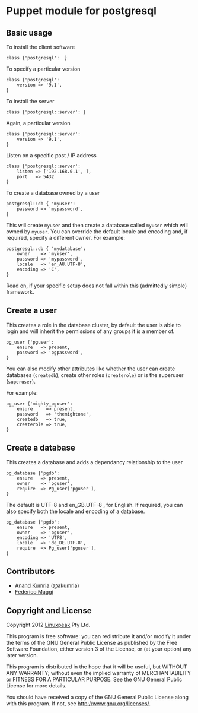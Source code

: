 Puppet module for postgresql
============================

Basic usage
-----------

To install the client software

    class {'postgresql':  }

To specify a particular version

    class {'postgresql':
        version => '9.1',
    }

To install the server

	class {'postgresql::server': }

Again, a particular version

	class {'postgresql::server':
		version => '9.1',
	}

Listen on a specific post / IP address

	class {'postgresql::server':
		listen => ['192.168.0.1', ],
		port   => 5432
	}

To create a database owned by a user

    postgresql::db { 'myuser':
        password => 'mypassword',
    }

This will create `myuser` and then create a database called `myuser`
which will owned by `myuser`. You can override the default locale and
encoding and, if required, specify a different owner. For example:

    postgresql::db { 'mydatabase':
        owner    => 'myuser',
        password => 'mypassword',
        locale   => 'en_AU.UTF-8',
        encoding => 'C',
    }


Read on, if your specific setup does not fall within this
 (admittedly simple) framework.

Create a user
-------------

This creates a role in the database cluster, by default the user
is able to login and will inherit the permissions of any groups it
is a member of.

	pg_user {'pguser':
		ensure   => present,
		password => 'pgpassword',
	}

You can also modify other attributes like whether the user can create
databases (`createdb`), create other roles (`createrole`) or is the
superuser (`superuser`).

For example:

    pg_user {'mighty_pguser':
        ensure     => present,
        password   => 'themightone',
        createdb   => true,
        createrole => true,
    }


Create a database
-----------------

This creates a database and adds a dependancy relationship to the user

	pg_database {'pgdb':
		ensure   => present,
		owner    => 'pguser',
		require  => Pg_user['pguser'],
	}

The default is UTF-8 and en_GB.UTF-8 , for English. If required,
you can also specify both the locale and encoding of a database.

	pg_database {'pgdb':
		ensure   => present,
		owner    => 'pguser',
		encoding => 'UTF8',
		locale   => 'de_DE.UTF-8',
		require  => Pg_user['pguser'],
	}



Contributors
------------

 * [Anand Kumria](https://github.com/akumria) ([@akumria](https://twitter.com/akumria))
 * [Federico Maggi](https://github.com/phretor)


Copyright and License
---------------------

Copyright 2012 [Linuxpeak](https://www.linuxpeak.com/) Pty Ltd.

This program is free software: you can redistribute it and/or modify
it under the terms of the GNU General Public License as published by
the Free Software Foundation, either version 3 of the License, or
(at your option) any later version.

This program is distributed in the hope that it will be useful,
but WITHOUT ANY WARRANTY; without even the implied warranty of
MERCHANTABILITY or FITNESS FOR A PARTICULAR PURPOSE.  See the
GNU General Public License for more details.

You should have received a copy of the GNU General Public License
along with this program.  If not, see <http://www.gnu.org/licenses/>.
